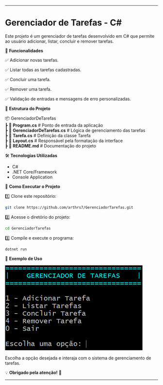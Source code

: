 
---

# Gerenciador de Tarefas - C#

Este projeto é um gerenciador de tarefas desenvolvido em C# que permite ao usuário adicionar, listar, concluir e remover tarefas.

🚀 **Funcionalidades**

✅ Adicionar novas tarefas.

✅ Listar todas as tarefas cadastradas.

✅ Concluir uma tarefa.

✅ Remover uma tarefa.

✅ Validação de entradas e mensagens de erro personalizadas.

📂 **Estrutura do Projeto**

📦 GerenciadorDeTarefas  
┣ 📜 **Program.cs** # Ponto de entrada da aplicação  
┣ 📜 **GerenciadorDeTarefas.cs** # Lógica de gerenciamento das tarefas  
┣ 📜 **Tarefa.cs** # Definição da classe Tarefa  
┣ 📜 **Layout.cs** # Responsável pela formatação da interface  
┣ 📜 **README.md** # Documentação do projeto  

🛠 **Tecnologias Utilizadas**

- C#
- .NET Core/Framework
- Console Application

📌 **Como Executar o Projeto**

1️⃣ Clone este repositório:

```bash
git clone https://github.com/arthrs7/GerenciadorTarefas.git
```

2️⃣ Acesse o diretório do projeto:

```bash
cd GerenciadorTarefas
```

3️⃣ Compile e execute o programa:

```bash
dotnet run
```

📝 **Exemplo de Uso**

![alt text](exemplo.png)

Escolha a opção desejada e interaja com o sistema de gerenciamento de tarefas.

💡 **Obrigado pela atenção!** 🚀

---